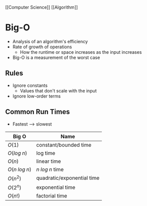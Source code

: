 
[[Computer Science]] [[Algorithm]]
# Big-O
- Analysis of an algorithm's efficiency
- Rate of growth of operations
	- How the runtime or space increases as the input increases
- Big-O is a measurement of the worst case
## Rules
- Ignore constants
	- Values that don't scale with the input
- Ignore low-order terms
## Common Run Times
- Fastest --> slowest

| Big O              | Name                       |
| ------------------ | -------------------------- |
| $O(1)$             | constant/bounded time      |
| $O(log \; n)$      | log time                   |
| $O(n)$             | linear time                |
| $O(n \; log \; n)$ | $n \; log \; n$ time       |
| $O(n^2)$           | quadratic/exponential time |
| $O(2^n)$           | exponential time           |
| $O(n!)$            | factorial time             |
